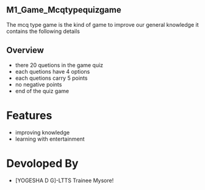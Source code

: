 ## M1_Game_Mcqtypequizgame
The mcq type game is the kind of game to improve our general knowledge
it contains the following details

## Overview
- there 20 quetions in the game quiz
- each quetions have 4 options
- each quetions carry 5 points
- no negative points
- end of the quiz game

# Features
- improving knowledge
- learning with entertainment

# Devoloped By
- [YOGESHA D G]-LTTS Trainee Mysore!
